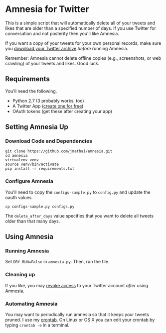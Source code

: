 # Amnesia for Twitter

This is a simple script that will automatically delete all of your tweets and
likes that are older than a specified number of days.
If you use Twitter for conversation and not posterity then you'll like Amnesia.

If you want a copy of your tweets for your own personal records, make sure you
[download your Twitter archive](https://support.twitter.com/articles/20170160)
_before_ running Amnesia.

Remember: Amnesia cannot delete offline copies (e.g., screenshots, or web
crawling) of your tweets and likes.
Good luck.

## Requirements

You'll need the following.

  - Python 2.7 (3 probably works, too)
  - A Twitter App ([create one for free](https://apps.twitter.com/app/new))
  - OAuth tokens (get these after creating your app)

## Setting Amnesia Up

### Download Code and Dependencies

```
git clone https://github.com/jmathai/amnesia.git
cd amnesia
virtualenv venv
source venv/bin/activate
pip install -r requirements.txt
```

### Configure Amnesia

You'll need to copy the `configs-sample.py` to `config.py` and update the oauth
values.

```
cp configs-sample.py configs.py
```

The `delete_after_days` value specifies that you want to delete all tweets
older than that many days.

## Using Amnesia

### Running Amnesia

Set ```DRY_RUN=False``` in ```amnesia.py```. Then, run the file.

### Cleaning up

If you like, you may
[revoke access](https://support.twitter.com/articles/76052)
to your Twitter account _after_ using Amnesia.

### Automating Amnesia

You may want to periodically run amnesia so that it keeps your tweets pruned.
I use my [crontab](https://en.wikipedia.org/wiki/Cron).
On Linux or OS X you can edit your crontab by typing `crontab -e` in a
terminal.


